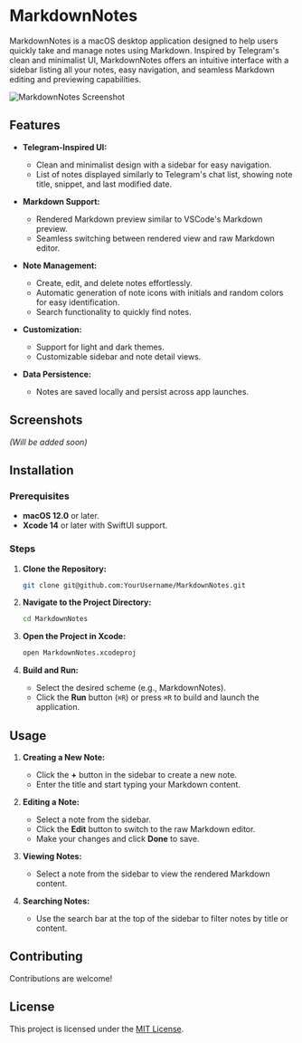 # MarkdownNotes

MarkdownNotes is a macOS desktop application designed to help users quickly take and manage notes using Markdown. Inspired by Telegram's clean and minimalist UI, MarkdownNotes offers an intuitive interface with a sidebar listing all your notes, easy navigation, and seamless Markdown editing and previewing capabilities.

![MarkdownNotes Screenshot](./Resources/Screenshot.png)

## Features

- **Telegram-Inspired UI:**
  - Clean and minimalist design with a sidebar for easy navigation.
  - List of notes displayed similarly to Telegram's chat list, showing note title, snippet, and last modified date.
  
- **Markdown Support:**
  - Rendered Markdown preview similar to VSCode's Markdown preview.
  - Seamless switching between rendered view and raw Markdown editor.
  
- **Note Management:**
  - Create, edit, and delete notes effortlessly.
  - Automatic generation of note icons with initials and random colors for easy identification.
  - Search functionality to quickly find notes.
  
- **Customization:**
  - Support for light and dark themes.
  - Customizable sidebar and note detail views.
  
- **Data Persistence:**
  - Notes are saved locally and persist across app launches.
  
## Screenshots

*(Will be added soon)*

## Installation

### Prerequisites

- **macOS 12.0** or later.
- **Xcode 14** or later with SwiftUI support.

### Steps

1. **Clone the Repository:**

   ```bash
   git clone git@github.com:YourUsername/MarkdownNotes.git
   ```

2. **Navigate to the Project Directory:**

   ```bash
   cd MarkdownNotes
   ```

3. **Open the Project in Xcode:**

   ```bash
   open MarkdownNotes.xcodeproj
   ```

4. **Build and Run:**

   - Select the desired scheme (e.g., MarkdownNotes).
   - Click the **Run** button (`⌘R`) or press `⌘R` to build and launch the application.

## Usage

1. **Creating a New Note:**
   - Click the **+** button in the sidebar to create a new note.
   - Enter the title and start typing your Markdown content.

2. **Editing a Note:**
   - Select a note from the sidebar.
   - Click the **Edit** button to switch to the raw Markdown editor.
   - Make your changes and click **Done** to save.

3. **Viewing Notes:**
   - Select a note from the sidebar to view the rendered Markdown content.

4. **Searching Notes:**
   - Use the search bar at the top of the sidebar to filter notes by title or content.

## Contributing

Contributions are welcome! 

## License

This project is licensed under the [MIT License](./LICENSE).

